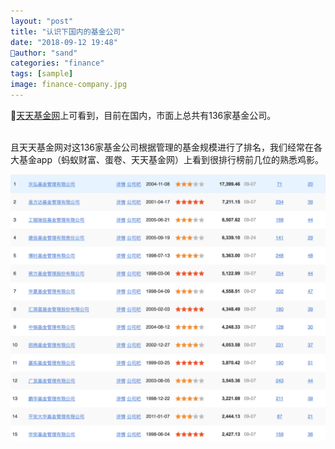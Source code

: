 ```yaml
---
layout: "post"
title: "认识下国内的基金公司"
date: "2018-09-12 19:48"
author: "sand"
categories: "finance"
tags: [sample]
image: finance-company.jpg
---
```


[天天基金网][5f044a6e]上可看到，目前在国内，市面上总共有136家基金公司。<br>

<br>且天天基金网对这136家基金公司根据管理的基金规模进行了排名，我们经常在各大基金app（蚂蚁财富、蛋卷、天天基金网）上看到很排行榜前几位的熟悉鸡影。

![fundrank](images/2018/09/fundrank.png)


  [5f044a6e]: http://fund.eastmoney.com/company/default.html "天天基金网"
